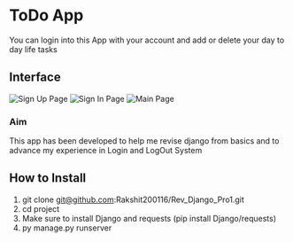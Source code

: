 # ToDo App
You can login into this App with your account and add or delete your day to day life tasks

## Interface
![Sign Up Page](https://github.com/user-attachments/assets/3ae318db-009b-4712-b9e7-1995fda23131)
![Sign In Page](https://github.com/user-attachments/assets/36e276ce-b382-410f-bc22-dac1e836df5c)
![Main Page](https://github.com/user-attachments/assets/d3cb3f40-e4a7-4a0b-8579-ea58884bd6b9)

### Aim
This app has been developed to help me revise django from basics and to advance my experience in Login and LogOut System

## How to Install
1. git clone git@github.com:Rakshit200116/Rev_Django_Pro1.git
2. cd project
3. Make sure to install Django and requests (pip install Django/requests)
4. py manage.py runserver
